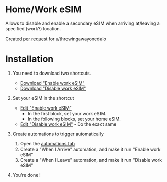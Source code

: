 # Home/Work eSIM
Allows to disable and enable a secondary eSIM when arriving at/leaving a specified (work?) location.

Created [per request](https://www.reddit.com/r/shortcuts/s/fvK6DEuofb) for u/throwingawayonedalo

# Installation
1. You need to download two shortcuts.
     - [Download "Enable work eSIM"](https://doggopwn.github.io/getraw?f=Enable%work%eSIM.shortcut)
     - [Download "Disable work eSIM"](https://doggopwn.github.io/getraw?f=Disable%work%eSIM.shortcut)

2. Set your eSIM in the shortcut
     - [Edit "Enable work eSIM"](https://doggopwn.github.io/redirect?loc=shortcuts://open-shortcut?name=Enable%20%work%eSIM)
       - In the first block, set your work eSIM.
       - In the following blocks, set your home eSIM.
     -   [Edit "Disable work eSIM"](https://doggopwn.github.io/redirect?loc=shortcuts://open-shortcut?name=Disable%20%work%eSIM)
       - Do the exact same

 3. Create automations to trigger automatically
     1. Open the [automations tab](https://doggopwn.github.io/redirect?loc=shortcuts://automations)
     2. Create a "When I Arrive" automation, and make it run "Enable work eSIM"
     3. Create a "When I Leave" automation, and make it run "Disable work eSIM"
   
 4. You're done!
